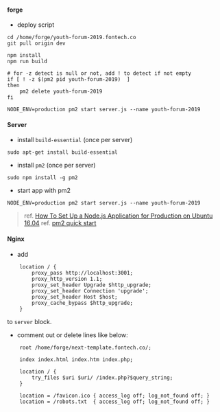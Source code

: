 #### forge
* deploy script
```
cd /home/forge/youth-forum-2019.fontech.co
git pull origin dev

npm install
npm run build

# for -z detect is null or not, add ! to detect if not empty
if [ ! -z $(pm2 pid youth-forum-2019)  ]
then
    pm2 delete youth-forum-2019
fi

NODE_ENV=production pm2 start server.js --name youth-forum-2019
```


#### Server
* install `build-essential` (once per server)
```
sudo apt-get install build-essential
```

* install `pm2` (once per server)
```
sudo npm install -g pm2
```

* start app with pm2
```
NODE_ENV=production pm2 start server.js --name youth-forum-2019
```

> ref. [How To Set Up a Node.js Application for Production on Ubuntu 16.04](https://www.digitalocean.com/community/tutorials/how-to-set-up-a-node-js-application-for-production-on-ubuntu-16-04)
>ref. [pm2 quick start](http://pm2.keymetrics.io/docs/usage/quick-start/)


#### Nginx
* add
```
	location / {
        proxy_pass http://localhost:3001;
        proxy_http_version 1.1;
        proxy_set_header Upgrade $http_upgrade;
        proxy_set_header Connection 'upgrade';
        proxy_set_header Host $host;
        proxy_cache_bypass $http_upgrade;
    }
```
to `server` block.

* comment out or delete lines like below:
```
	root /home/forge/next-template.fontech.co/;

	index index.html index.htm index.php;

	location / {
		try_files $uri $uri/ /index.php?$query_string;
	}

	location = /favicon.ico { access_log off; log_not_found off; }
	location = /robots.txt  { access_log off; log_not_found off; }
```
